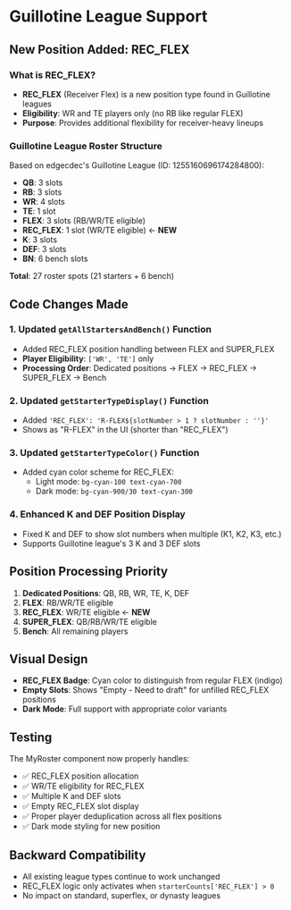 # Guillotine League Support

## New Position Added: REC_FLEX

### What is REC_FLEX?
- **REC_FLEX** (Receiver Flex) is a new position type found in Guillotine leagues
- **Eligibility**: WR and TE players only (no RB like regular FLEX)
- **Purpose**: Provides additional flexibility for receiver-heavy lineups

### Guillotine League Roster Structure
Based on edgecdec's Guillotine League (ID: 1255160696174284800):

- **QB**: 3 slots
- **RB**: 3 slots  
- **WR**: 4 slots
- **TE**: 1 slot
- **FLEX**: 3 slots (RB/WR/TE eligible)
- **REC_FLEX**: 1 slot (WR/TE eligible) ← **NEW**
- **K**: 3 slots
- **DEF**: 3 slots
- **BN**: 6 bench slots

**Total**: 27 roster spots (21 starters + 6 bench)

## Code Changes Made

### 1. Updated `getAllStartersAndBench()` Function
- Added REC_FLEX position handling between FLEX and SUPER_FLEX
- **Player Eligibility**: `['WR', 'TE']` only
- **Processing Order**: Dedicated positions → FLEX → REC_FLEX → SUPER_FLEX → Bench

### 2. Updated `getStarterTypeDisplay()` Function
- Added `'REC_FLEX': 'R-FLEX${slotNumber > 1 ? slotNumber : ''}'`
- Shows as "R-FLEX" in the UI (shorter than "REC_FLEX")

### 3. Updated `getStarterTypeColor()` Function
- Added cyan color scheme for REC_FLEX: 
  - Light mode: `bg-cyan-100 text-cyan-700`
  - Dark mode: `bg-cyan-900/30 text-cyan-300`

### 4. Enhanced K and DEF Position Display
- Fixed K and DEF to show slot numbers when multiple (K1, K2, K3, etc.)
- Supports Guillotine league's 3 K and 3 DEF slots

## Position Processing Priority

1. **Dedicated Positions**: QB, RB, WR, TE, K, DEF
2. **FLEX**: RB/WR/TE eligible
3. **REC_FLEX**: WR/TE eligible ← **NEW**
4. **SUPER_FLEX**: QB/RB/WR/TE eligible
5. **Bench**: All remaining players

## Visual Design

- **REC_FLEX Badge**: Cyan color to distinguish from regular FLEX (indigo)
- **Empty Slots**: Shows "Empty - Need to draft" for unfilled REC_FLEX positions
- **Dark Mode**: Full support with appropriate color variants

## Testing

The MyRoster component now properly handles:
- ✅ REC_FLEX position allocation
- ✅ WR/TE eligibility for REC_FLEX
- ✅ Multiple K and DEF slots
- ✅ Empty REC_FLEX slot display
- ✅ Proper player deduplication across all flex positions
- ✅ Dark mode styling for new position

## Backward Compatibility

- All existing league types continue to work unchanged
- REC_FLEX logic only activates when `starterCounts['REC_FLEX'] > 0`
- No impact on standard, superflex, or dynasty leagues
